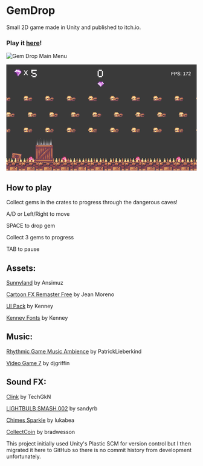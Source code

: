 # GemDrop

Small 2D game made in Unity and published to itch.io.

### Play it [here](https://gamedotplay.itch.io/gem-drop)!

![Gem Drop Main Menu](Media/gif/MainMenu.gif "Gem Drop Main Menu")


![Typical gameplay clip](Media/gif/Gameplay.gif "Get the gem in the box!")

## How to play

Collect gems in the crates to progress through the dangerous caves!

A/D or Left/Right to move

SPACE to drop gem

Collect 3 gems to progress

TAB to pause

## Assets:
[Sunnyland](https://assetstore.unity.com/packages/2d/characters/sunny-land-103349) by Ansimuz

[Cartoon FX Remaster Free](https://assetstore.unity.com/packages/vfx/particles/cartoon-fx-remaster-free-109565) by Jean Moreno

[UI Pack](https://kenney.nl/assets/ui-pack) by Kenney

[Kenney Fonts](https://kenney.nl/assets/kenney-fonts) by Kenney

## Music:
[Rhythmic Game Music Ambience](https://freesound.org/people/PatrickLieberkind/sounds/396024/) by PatrickLieberkind

[Video Game 7](https://freesound.org/people/djgriffin/sounds/172561/) by djgriffin

## Sound FX:

[Clink](https://freesound.org/people/TechGkN/sounds/432245/) by TechGkN

[LIGHTBULB SMASH 002](https://freesound.org/people/sandyrb/sounds/148074/) by sandyrb

[Chimes Sparkle](https://freesound.org/people/lukabea/sounds/660493/) by lukabea

[CollectCoin](https://freesound.org/people/bradwesson/sounds/135936/) by bradwesson

This project initially used Unity's Plastic SCM for version control but I then migrated it here to GitHub so there is no commit history from development unfortunately.
